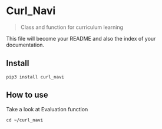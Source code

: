 # Curl_Navi
> Class and function for curriculum learning


This file will become your README and also the index of your documentation.

## Install

`pip3 install curl_navi`

## How to use

Take a look at Evaluation function

`cd ~/curl_navi`
